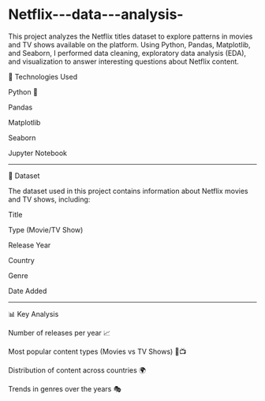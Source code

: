 # Netflix---data---analysis-
This project analyzes the Netflix titles dataset to explore patterns in movies and TV shows available on the platform. Using Python, Pandas, Matplotlib, and Seaborn, I performed data cleaning, exploratory data analysis (EDA), and visualization to answer interesting questions about Netflix content.

🔧 Technologies Used

Python 🐍

Pandas

Matplotlib

Seaborn

Jupyter Notebook



---

📂 Dataset

The dataset used in this project contains information about Netflix movies and TV shows, including:

Title

Type (Movie/TV Show)

Release Year

Country

Genre

Date Added



---

📊 Key Analysis

Number of releases per year 📈

Most popular content types (Movies vs TV Shows) 🎥📺

Distribution of content across countries 🌍

Trends in genres over the years 🎭


